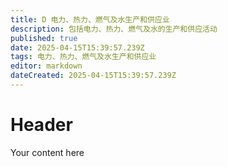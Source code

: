```yaml
---
title: D 电力、热力、燃气及水生产和供应业
description: 包括电力、热力、燃气及水的生产和供应活动
published: true
date: 2025-04-15T15:39:57.239Z
tags: 电力、热力、燃气及水生产和供应业
editor: markdown
dateCreated: 2025-04-15T15:39:57.239Z
---
```


# Header
Your content here